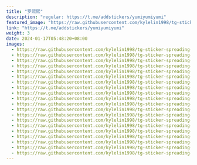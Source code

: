 ```yaml
---
title: "罗熙熙"
description: "regular: https://t.me/addstickers/yumiyumiyumi"
featured_image: "https://raw.githubusercontent.com/kylelin1998/tg-sticker-spreading-worldwide-images/main/img/382da86f-0de1-4e58-b5c7-1e0639e55f49.jpg"
link: "https://t.me/addstickers/yumiyumiyumi"
weight: 3
date: 2024-01-17T05:48:20+08:00
images:
  - https://raw.githubusercontent.com/kylelin1998/tg-sticker-spreading-worldwide-images/main/img/382da86f-0de1-4e58-b5c7-1e0639e55f49.jpg
  - https://raw.githubusercontent.com/kylelin1998/tg-sticker-spreading-worldwide-images/main/img/8ab10709-9f68-4a71-9e66-2af4a77c5692.jpg
  - https://raw.githubusercontent.com/kylelin1998/tg-sticker-spreading-worldwide-images/main/img/e67c5b68-f15c-408f-909a-45bbdfcb4b63.jpg
  - https://raw.githubusercontent.com/kylelin1998/tg-sticker-spreading-worldwide-images/main/img/6e3a419b-2349-4f8c-a4c3-a8fe5d4cfeca.jpg
  - https://raw.githubusercontent.com/kylelin1998/tg-sticker-spreading-worldwide-images/main/img/c0156cda-2139-46d2-82e3-4f11349b3f67.jpg
  - https://raw.githubusercontent.com/kylelin1998/tg-sticker-spreading-worldwide-images/main/img/29d5949e-5a2d-4e86-ac30-354925241a0d.jpg
  - https://raw.githubusercontent.com/kylelin1998/tg-sticker-spreading-worldwide-images/main/img/1526d61c-af88-4e60-817f-b2c5f9780296.jpg
  - https://raw.githubusercontent.com/kylelin1998/tg-sticker-spreading-worldwide-images/main/img/c2c79f9f-37f2-4e31-bec5-d693e8181dbc.jpg
  - https://raw.githubusercontent.com/kylelin1998/tg-sticker-spreading-worldwide-images/main/img/ced715e3-453b-4d90-828a-70143b03ac2a.jpg
  - https://raw.githubusercontent.com/kylelin1998/tg-sticker-spreading-worldwide-images/main/img/816afe3a-ba34-4f29-a143-17bc33144c34.jpg
  - https://raw.githubusercontent.com/kylelin1998/tg-sticker-spreading-worldwide-images/main/img/43569963-59e1-4812-8158-1fa7c138f1c4.jpg
  - https://raw.githubusercontent.com/kylelin1998/tg-sticker-spreading-worldwide-images/main/img/43f31205-1cab-4833-90f6-34fd94935752.jpg
  - https://raw.githubusercontent.com/kylelin1998/tg-sticker-spreading-worldwide-images/main/img/3326582e-0149-41b0-b180-a4102dcda77e.jpg
  - https://raw.githubusercontent.com/kylelin1998/tg-sticker-spreading-worldwide-images/main/img/dc8099e8-acb2-4459-abb0-f50d621d2d61.jpg
  - https://raw.githubusercontent.com/kylelin1998/tg-sticker-spreading-worldwide-images/main/img/c69f0589-8f33-42b8-b59a-59627fcf49f3.jpg
  - https://raw.githubusercontent.com/kylelin1998/tg-sticker-spreading-worldwide-images/main/img/98cc9b09-2dfd-4a26-acd5-dbbec7d11650.jpg
  - https://raw.githubusercontent.com/kylelin1998/tg-sticker-spreading-worldwide-images/main/img/61c9dff1-fdb6-4f08-aa3f-5e1266d2f4ef.jpg
  - https://raw.githubusercontent.com/kylelin1998/tg-sticker-spreading-worldwide-images/main/img/2facb6a8-d76a-48e9-8815-dc55b0352b4a.jpg
  - https://raw.githubusercontent.com/kylelin1998/tg-sticker-spreading-worldwide-images/main/img/bd4e8bed-e6be-46ab-be48-2824acb9a22d.jpg
  - https://raw.githubusercontent.com/kylelin1998/tg-sticker-spreading-worldwide-images/main/img/4d02ddb9-bebe-4f54-bf89-7ce993a6d8b8.jpg
---
```

